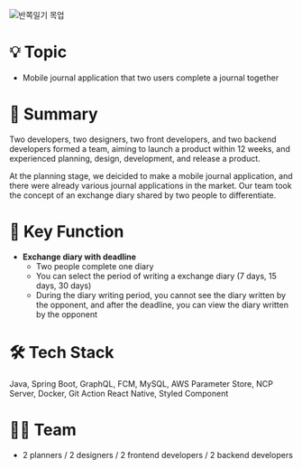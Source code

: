 ![반쪽일기 목업](https://user-images.githubusercontent.com/41373588/189516965-34720417-8bd1-46a0-a21d-b5fd2956f4e4.jpg)


# 💡 Topic

- Mobile journal application that two users complete a journal together

# 📝 Summary

Two developers, two designers, two front developers, and two backend developers formed a team, aiming to launch a product within 12 weeks, and experienced planning, design, development, and release a product.

At the planning stage, we deicided to make a mobile journal application, and there were already various journal applications in the market. Our team took the concept of an exchange diary shared by two people to differentiate.

# 🌟 Key Function

- **Exchange diary with deadline**
    - Two people complete one diary
    - You can select the period of writing a exchange diary (7 days, 15 days, 30 days)
    - During the diary writing period, you cannot see the diary written by the opponent, and after the deadline, you can view the diary written by the opponent

# 🛠 Tech Stack

Java, Spring Boot, GraphQL, FCM, MySQL, AWS Parameter Store, NCP Server, Docker, Git Action React Native, Styled Component

# 🧑‍💻 Team

- 2 planners / 2 designers / 2 frontend developers / 2 backend developers

